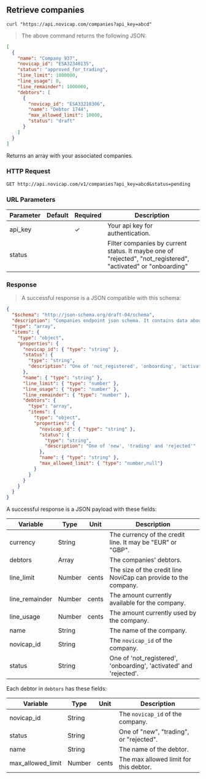 ## Retrieve companies

```shell
curl "https://api.novicap.com/companies?api_key=abcd"
```

> The above command returns the following JSON:

```json
[
  {
    "name": "Company 937",
    "novicap_id": "ESA32340135",
    "status": "approved_for_trading",
    "line_limit": 1000000,
    "line_usage": 0,
    "line_remainder": 1000000,
    "debtors": [
      {
        "novicap_id": "ESA33218306",
        "name": "Debtor 1744",
        "max_allowed_limit": 10000,
        "status": "draft"
      }
    ]
  }
]
```

Returns an array with your associated companies.

### HTTP Request

`GET http://api.novicap.com/v1/companies?api_key=abcd&status=pending`

### URL Parameters

Parameter            | Default | Required | Description
---------------------|---------|----------|--------------------------------------------------------
api_key              |         | ✓        | Your api key for authentication.
status               |         |          | Filter companies by current status. It maybe one of "rejected", "not_registered", "activated" or "onboarding"

### Response

> A successful response is a JSON compatible with this schema:

```json
{
  "$schema": "http://json-schema.org/draft-04/schema",
  "description": "Companies endpoint json schema. It contains data about partner's companies and debtors",
  "type": "array",
  "items": {
    "type": "object",
    "properties": {
      "novicap_id": { "type": "string" },
      "status": {
        "type": "string",
        "description": "One of 'not_registered', 'onboarding', 'activated' and 'rejected'"
      },
      "name": { "type": "string" },
      "line_limit": { "type": "number" },
      "line_usage": { "type": "number" },
      "line_remainder": { "type": "number" },
      "debtors": {
        "type": "array",
        "items": {
          "type": "object",
          "properties": {
            "novicap_id": { "type": "string" },
            "status": {
              "type": "string",
              "description": "One of 'new', 'trading' and 'rejected'"
            },
            "name": { "type": "string" },
            "max_allowed_limit": { "type": "number,null"}
          }
        }
      }
    }
  }
}
```

A successful response is a JSON payload with these fields:

Variable       | Type   | Unit  | Description
---------------|--------|-------|-------------------------------------------------------------------
currency       | String |       | The currency of the credit line. It may be "EUR" or "GBP".
debtors        | Array  |       | The companies' debtors.
line_limit     | Number | cents | The size of the credit line NoviCap can provide to the company.
line_remainder | Number | cents | The amount currently available for the company.
line_usage     | Number | cents | The amount currently used by the company.
name           | String |       | The name of the company.
novicap_id     | String |       | The `novicap_id` of the company.
status         | String |       | One of 'not_registered', 'onboarding', 'activated' and 'rejected'.
Each debtor in `debtors` has these fields:

Variable          | Type   | Unit         | Description
------------------|--------|--------------|------------------------------------------------------------------------------------------------
novicap_id        | String |              | The `novicap_id` of the company.
status            | String |              | One of "new", "trading", or "rejected".
name              | String |              | The name of the debtor.
max_allowed_limit | Number |  cents       | The max allowed limit for this debtor.
